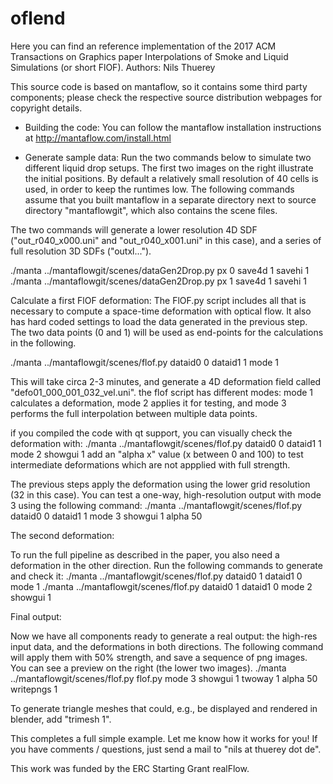 # oflend

Here you can find an reference implementation of the 2017 ACM Transactions on Graphics paper Interpolations of Smoke and Liquid Simulations (or short FlOF). 
Authors: Nils Thuerey 

This source code is based on mantaflow, so it contains some third party components; please check the respective source distribution webpages for copyright details.


* Building the code:
You can follow the mantaflow installation instructions at http://mantaflow.com/install.html


* Generate sample data:
Run the two commands below to simulate two different liquid drop setups. The first two images on the right illustrate the initial positions. By default a relatively small resolution of 40 cells is used, in order to keep the runtimes low. The following commands assume that you built mantaflow in a separate directory next to source directory "mantaflowgit", which also contains the scene files. 

The two commands will generate a lower resolution 4D SDF ("out_r040_x000.uni" and "out_r040_x001.uni" in this case), and a series of full resolution 3D SDFs ("outxl...").

./manta ../mantaflowgit/scenes/dataGen2Drop.py px 0 save4d 1 savehi 1 
./manta ../mantaflowgit/scenes/dataGen2Drop.py px 1 save4d 1 savehi 1 


Calculate a first FlOF deformation:
The FlOF.py script includes all that is necessary to compute a space-time deformation with optical flow. It also has hard coded settings to load the data generated in the previous step. The two data points (0 and 1) will be used as end-points for the calculations in the following.

./manta ../mantaflowgit/scenes/flof.py dataid0 0 dataid1 1 mode 1 

This will take circa 2-3 minutes, and generate a 4D deformation field called "defo01_000_001_032_vel.uni". the flof script has different modes: mode 1 calculates a deformation, mode 2 applies it for testing, and mode 3 performs the full interpolation between multiple data points.

if you compiled the code with qt support, you can visually check the deformation with: 
./manta ../mantaflowgit/scenes/flof.py dataid0 0 dataid1 1 mode 2 showgui 1 
add an "alpha x" value (x between 0 and 100) to test intermediate deformations which are not appplied with full strength. 

The previous steps apply the deformation using the lower grid resolution (32 in this case). You can test a one-way, high-resolution output with mode 3 using the following command: 
./manta ../mantaflowgit/scenes/flof.py dataid0 0 dataid1 1 mode 3 showgui 1 alpha 50 


The second deformation:

To run the full pipeline as described in the paper, you also need a deformation in the other direction. Run the following commands to generate and check it: 
./manta ../mantaflowgit/scenes/flof.py dataid0 1 dataid1 0 mode 1 
./manta ../mantaflowgit/scenes/flof.py dataid0 1 dataid1 0 mode 2 showgui 1 


Final output:

Now we have all components ready to generate a real output: the high-res input data, and the deformations in both directions. The following command will apply them with 50% strength, and save a sequence of png images. You can see a preview on the right (the lower two images). 
./manta ../mantaflowgit/scenes/flof.py flof.py mode 3 showgui 1 twoway 1 alpha 50 writepngs 1 

To generate triangle meshes that could, e.g., be displayed and rendered in blender, add "trimesh 1".

This completes a full simple example. Let me know how it works for you! If you have comments / questions, just send a mail to "nils at thuerey dot de". 


This work was funded by the ERC Starting Grant realFlow.


